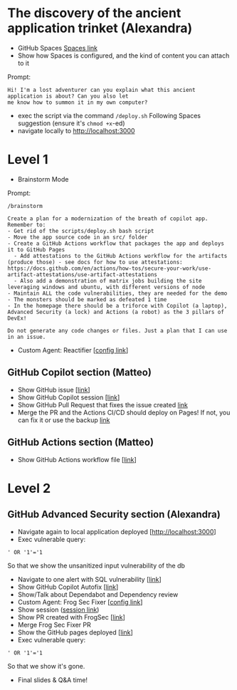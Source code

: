 

# The discovery of the ancient application trinket (Alexandra)

- GitHub Spaces [Spaces link](https://github.com/copilot/spaces/housa/2)
- Show how Spaces is configured, and the kind of content you can attach to it

Prompt:
```
Hi! I'm a lost adventurer can you explain what this ancient application is about? Can you also let
me know how to summon it in my own computer?
```
- exec the script via the command
  ```/deploy.sh```
  Following Spaces suggestion (ensure it's `chmod +x`-ed)
- navigate locally to [http://localhost:3000](http://localhost:3000)

# Level 1

- Brainstorm Mode

Prompt:
```
/brainstorm

Create a plan for a modernization of the breath of copilot app.
Remember to:
- Get rid of the scripts/deploy.sh bash script
- Move the app source code in an src/ folder
- Create a GitHub Actions workflow that packages the app and deploys it to GitHub Pages
  - Add attestations to the GitHub Actions workflow for the artifacts (produce those) - see docs for how to use attestations: https://docs.github.com/en/actions/how-tos/secure-your-work/use-artifact-attestations/use-artifact-attestations
  - Also add a demonstration of matrix jobs building the site leveraging windows and ubuntu, with different versions of node
- Maintain ALL the code vulnerabilities, they are needed for the demo
- The monsters should be marked as defeated 1 time
- In the homepage there should be a triforce with Copilot (a laptop), Advanced Security (a lock) and Actions (a robot) as the 3 pillars of DevEx!

Do not generate any code changes or files. Just a plan that I can use in an issue.
```

- Custom Agent: Reactifier [[config link](https://github.com/github-community-projects/breath-of-copilot-universe-2025/blob/main/.github/agents/reactifier.md)]

## GitHub Copilot section (Matteo)

- Show GitHub issue [[link](https://github.com/github-community-projects/breath-of-copilot-universe-2025/issues/24)]
- Show GitHub Copilot session [[link](https://github.com/copilot/tasks/pull/PR_kwDOPmSnws6rzb2N?session_id=2814a809-f401-4f06-8e81-37b51b91847d)]
- Show GitHub Pull Request that fixes the issue created [link](https://github.com/github-community-projects/breath-of-copilot-universe-2025/pull/25)
- Merge the PR and the Actions CI/CD should deploy on Pages! If not, you can fix it or use the backup [link](https://turbo-disco-gze28vk.pages.github.io/)

## GitHub Actions section (Matteo)

- Show GitHub Actions workflow file [[link](https://github.com/github-community-projects/breath-of-copilot-universe-2025/blob/main/.github/workflows/deploy.yml)]

# Level 2

## GitHub Advanced Security section (Alexandra)

- Navigate again to local application deployed [[http://localhost:3000](http://localhost:3000)]
- Exec vulnerable query:

```
' OR '1'='1
```

So that we show the unsanitized input vulnerability of the db
- Navigate to one alert with SQL vulnerability [[link](https://github.com/github-community-projects/breath-of-copilot-universe-2025/security/code-scanning/4)]
- Show GitHub Copilot Autofix [[link](https://github.com/github-community-projects/breath-of-copilot-universe-2025/pull/13)]
- Show/Talk about Dependabot and Dependency review
- Custom Agent: Frog Sec Fixer [[config link](https://github.com/github-community-projects/breath-of-copilot-universe-2025/blob/main/.github/agents/frog-sec-fixer.md)]
- Show session ([session link](https://github.com/copilot/tasks/pull/PR_kwDOPmSnws6wP4SV?session_id=8a5325a6-1bd2-4d2b-b278-40fe301548c4))
- Show PR created with FrogSec [[link](https://github.com/github-community-projects/breath-of-copilot-universe-2025/pull/35)]
- Merge Frog Sec Fixer PR
- Show the GitHub pages deployed [[link](https://github-community-projects.github.io/breath-of-copilot-universe-2025/)]
- Exec vulnerable query:

```
' OR '1'='1
```

So that we show it's gone.
- Final slides & Q&A time!
